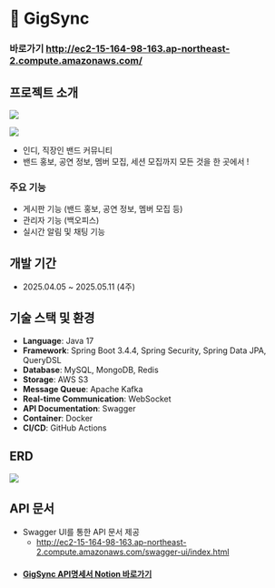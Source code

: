 # 🎵 GigSync

### 바로가기 http://ec2-15-164-98-163.ap-northeast-2.compute.amazonaws.com/

## 프로젝트 소개

![](https://velog.velcdn.com/images/jelog_131/post/48f24646-cfeb-4340-87c5-199a9748ff53/image.png)

![](https://velog.velcdn.com/images/jelog_131/post/b4683ff9-ceb6-4b64-b1a5-d37e0c044998/image.png)


- 인디, 직장인 밴드 커뮤니티
- 밴드 홍보, 공연 정보, 멤버 모집, 세션 모집까지 모든 것을 한 곳에서 !

### 주요 기능
- 게시판 기능 (밴드 홍보, 공연 정보, 멤버 모집 등)
- 관리자 기능 (백오피스)
- 실시간 알림 및 채팅 기능

## 개발 기간
- 2025.04.05 ~ 2025.05.11 (4주)

## 기술 스택 및 환경
- **Language**: Java 17
- **Framework**: Spring Boot 3.4.4, Spring Security, Spring Data JPA, QueryDSL
- **Database**: MySQL, MongoDB, Redis
- **Storage**: AWS S3
- **Message Queue**: Apache Kafka
- **Real-time Communication**: WebSocket
- **API Documentation**: Swagger
- **Container**: Docker
- **CI/CD**: GitHub Actions

## ERD

![](https://velog.velcdn.com/images/jelog_131/post/eb9df52a-8d1b-4d84-b30c-48be92e4fade/image.png)

## API 문서
- Swagger UI를 통한 API 문서 제공
  - http://ec2-15-164-98-163.ap-northeast-2.compute.amazonaws.com/swagger-ui/index.html
- #### [GigSync API명세서 Notion 바로가기](https://jhlab0131.notion.site/GigSync-API-20009b13cc2880478affdfbfcef5c6fa)
